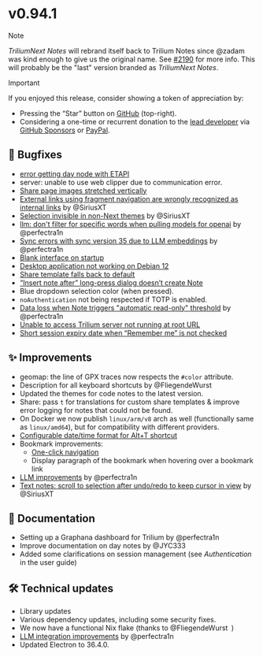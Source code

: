 # v0.94.1
> [!NOTE]
> _TriliumNext Notes_ will rebrand itself back to Trilium Notes since @zadam was kind enough to give us the original name. See [#2190](https://github.com/orgs/TriliumNext/discussions/2190) for more info. This will probably be the "last" version branded as _TriliumNext Notes_.

> [!IMPORTANT]
> If you enjoyed this release, consider showing a token of appreciation by:
> 
> *   Pressing the “Star” button on [GitHub](https://github.com/TriliumNext/Notes) (top-right).
> *   Considering a one-time or recurrent donation to the [lead developer](https://github.com/eliandoran) via [GitHub Sponsors](https://github.com/sponsors/eliandoran) or [PayPal](https://paypal.me/eliandoran).

## 🐞 Bugfixes

*   [error getting day node with ETAPI](https://github.com/TriliumNext/Notes/issues/2105)
*   server: unable to use web clipper due to communication error.
*   [Share page images stretched vertically](https://github.com/TriliumNext/Notes/issues/2124)
*   [External links using fragment navigation are wrongly recognized as internal links](https://github.com/TriliumNext/Notes/issues/2108) by @SiriusXT
*   [Selection invisible in non-Next themes](https://github.com/TriliumNext/Notes/issues/2099) by @SiriusXT
*   [llm: don't filter for specific words when pulling models for openai](https://github.com/TriliumNext/Notes/pull/2127) by @perfectra1n
*   [Sync errors with sync version 35 due to LLM embeddings](https://github.com/TriliumNext/Notes/issues/2119) by @perfectra1n
*   [Blank interface on startup](https://github.com/TriliumNext/Notes/issues/2103)
*   [Desktop application not working on Debian 12](https://github.com/TriliumNext/Notes/issues/2097)
*   [Share template falls back to default](https://github.com/TriliumNext/Notes/issues/2142)
*   [“Insert note after” long-press dialog doesn’t create Note](https://github.com/TriliumNext/Notes/issues/2128)
*   Blue dropdown selection color (when pressed).
*   `noAuthentication` not being respected if TOTP is enabled.
*   [Data loss when Note triggers "automatic read-only" threshold](https://github.com/TriliumNext/Notes/issues/1877) by @perfectra1n
*   [Unable to access Trilium server not running at root URL](https://github.com/TriliumNext/Notes/issues/2098)
*   [Short session expiry date when “Remember me” is not checked](https://github.com/TriliumNext/Notes/issues/2196)

## ✨ Improvements

*   geomap: the line of GPX traces now respects the `#color` attribute.
*   Description for all keyboard shortcuts by @FliegendeWurst
*   Updated the themes for code notes to the latest version.
*   Share: pass `t` for translations for custom share templates & improve error logging for notes that could not be found.
*   On Docker we now publish `linux/arm/v8` arch as well (functionally same as `linux/amd64`), but for compatibility with different providers.
*   [Configurable date/time format for Alt+T shortcut](https://github.com/TriliumNext/Notes/pull/2083)
*   Bookmark improvements:
    *   [One-click navigation](https://github.com/TriliumNext/Notes/issues/2187)
    *   Display paragraph of the bookmark when hovering over a bookmark link
*   [LLM improvements](https://github.com/TriliumNext/Notes/pull/2181) by @perfectra1n
*   [Text notes: scroll to selection after undo/redo to keep cursor in view](https://github.com/TriliumNext/Notes/pull/2197) by @SiriusXT

## 📖 Documentation

*   Setting up a Graphana dashboard for Trilium by @perfectra1n
*   Improve documentation on day notes by @JYC333
*   Added some clarifications on session management (see _Authentication_ in the user guide)

## 🛠️ Technical updates

*   Library updates
*   Various dependency updates, including some security fixes.
*   We now have a functional Nix flake (thanks to @FliegendeWurst )
*   [LLM integration improvements](https://github.com/TriliumNext/Notes/pull/2110) by @perfectra1n
*   Updated Electron to 36.4.0.